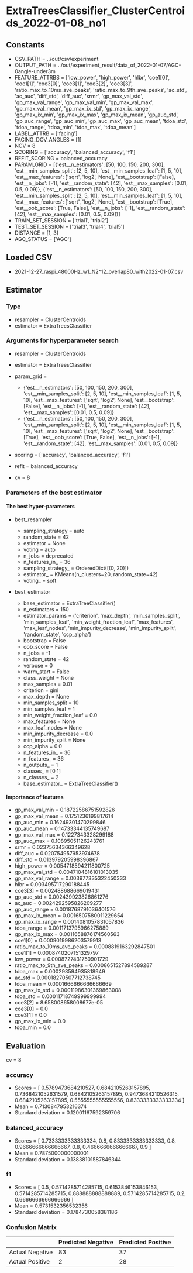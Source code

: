 # ExtraTreesClassifier_ClusterCentroids_2022-01-08_no1
## Constants
- CSV_PATH = ../out/csv/experiment
- OUTPUT_PATH = ../out/experiment_result/data_of_2022-01-07/AGC-0angle-under3m
- FEATURE_ATTRBS = ['low_power', 'high_power', 'hlbr', 'coe1[0]', 'coe1[1]', 'coe3[0]', 'coe3[1]', 'coe3[2]', 'coe3[3]', 'ratio_max_to_10ms_ave_peaks', 'ratio_max_to_9th_ave_peaks', 'ac_std', 'ac_auc', 'diff_std', 'diff_auc', 'srmr', 'gp_max_val_std', 'gp_max_val_range', 'gp_max_val_min', 'gp_max_val_max', 'gp_max_val_mean', 'gp_max_ix_std', 'gp_max_ix_range', 'gp_max_ix_min', 'gp_max_ix_max', 'gp_max_ix_mean', 'gp_auc_std', 'gp_auc_range', 'gp_auc_min', 'gp_auc_max', 'gp_auc_mean', 'tdoa_std', 'tdoa_range', 'tdoa_min', 'tdoa_max', 'tdoa_mean']
- LABEL_ATTRB = ['facing']
- FACING_DOV_ANGLES = [1]
- NCV = 8
- SCORING = ['accuracy', 'balanced_accuracy', 'f1']
- REFIT_SCORING = balanced_accuracy
- PARAM_GRID = [{'est__n_estimators': [50, 100, 150, 200, 300], 'est__min_samples_split': [2, 5, 10], 'est__min_samples_leaf': [1, 5, 10], 'est__max_features': ['sqrt', 'log2', None], 'est__bootstrap': [False], 'est__n_jobs': [-1], 'est__random_state': [42], 'est__max_samples': [0.01, 0.5, 0.09]}, {'est__n_estimators': [50, 100, 150, 200, 300], 'est__min_samples_split': [2, 5, 10], 'est__min_samples_leaf': [1, 5, 10], 'est__max_features': ['sqrt', 'log2', None], 'est__bootstrap': [True], 'est__oob_score': [True, False], 'est__n_jobs': [-1], 'est__random_state': [42], 'est__max_samples': [0.01, 0.5, 0.09]}]
- TRAIN_SET_SESSION = ['trial1', 'trial2']
- TEST_SET_SESSION = ['trial3', 'trial4', 'trial5']
- DISTANCE = [1, 3]
- AGC_STATUS = ['AGC']

## Loaded CSV
- 2021-12-27_raspi_48000Hz_w1_N2^12_overlap80_with2022-01-07.csv

## Estimator
### Type
- resampler = ClusterCentroids
- estimator = ExtraTreesClassifier

### Arguments for hyperparameter search
- resampler = ClusterCentroids
- estimator = ExtraTreesClassifier
- param_grid = 
	- {'est__n_estimators': [50, 100, 150, 200, 300], 'est__min_samples_split': [2, 5, 10], 'est__min_samples_leaf': [1, 5, 10], 'est__max_features': ['sqrt', 'log2', None], 'est__bootstrap': [False], 'est__n_jobs': [-1], 'est__random_state': [42], 'est__max_samples': [0.01, 0.5, 0.09]}
	- {'est__n_estimators': [50, 100, 150, 200, 300], 'est__min_samples_split': [2, 5, 10], 'est__min_samples_leaf': [1, 5, 10], 'est__max_features': ['sqrt', 'log2', None], 'est__bootstrap': [True], 'est__oob_score': [True, False], 'est__n_jobs': [-1], 'est__random_state': [42], 'est__max_samples': [0.01, 0.5, 0.09]}

- scoring = ['accuracy', 'balanced_accuracy', 'f1']
- refit = balanced_accuracy
- cv = 8

### Parameters of the best estimator
#### The best hyper-parameters
- best_resampler
	- sampling_strategy = auto
	- random_state = 42
	- estimator = None
	- voting = auto
	- n_jobs = deprecated
	- n_features_in_ = 36
	- sampling_strategy_ = OrderedDict([(0, 20)])
	- estimator_ = KMeans(n_clusters=20, random_state=42)
	- voting_ = soft

- best_estimator
	- base_estimator = ExtraTreeClassifier()
	- n_estimators = 150
	- estimator_params = ('criterion', 'max_depth', 'min_samples_split', 'min_samples_leaf', 'min_weight_fraction_leaf', 'max_features', 'max_leaf_nodes', 'min_impurity_decrease', 'min_impurity_split', 'random_state', 'ccp_alpha')
	- bootstrap = False
	- oob_score = False
	- n_jobs = -1
	- random_state = 42
	- verbose = 0
	- warm_start = False
	- class_weight = None
	- max_samples = 0.01
	- criterion = gini
	- max_depth = None
	- min_samples_split = 10
	- min_samples_leaf = 1
	- min_weight_fraction_leaf = 0.0
	- max_features = None
	- max_leaf_nodes = None
	- min_impurity_decrease = 0.0
	- min_impurity_split = None
	- ccp_alpha = 0.0
	- n_features_in_ = 36
	- n_features_ = 36
	- n_outputs_ = 1
	- classes_ = [0 1]
	- n_classes_ = 2
	- base_estimator_ = ExtraTreeClassifier()

#### Importance of features
- gp_max_val_min = 0.18722586751592826
- gp_max_val_mean = 0.1751236199817614
- gp_auc_min = 0.16249301470299846
- gp_auc_mean = 0.14733344135749687
- gp_max_val_max = 0.1227343328299188
- gp_auc_max = 0.10895051126243761
- srmr = 0.02375634366349628
- diff_auc = 0.020754957953974678
- diff_std = 0.013979205998396867
- high_power = 0.0054718594211800725
- gp_max_val_std = 0.0047104816101013035
- gp_max_val_range = 0.003977335322450333
- hlbr = 0.003495717290188445
- coe3[3] = 0.002488688669019431
- gp_auc_std = 0.002439923826861276
- ac_auc = 0.0024292595826209277
- gp_auc_range = 0.0018768791036401576
- gp_max_ix_mean = 0.0016507580011229654
- gp_max_ix_range = 0.0014081057831057836
- tdoa_range = 0.0011713795966275889
- gp_max_ix_max = 0.0011658876174560563
- coe1[0] = 0.0009019986203579913
- ratio_max_to_10ms_ave_peaks = 0.0008819163292847501
- coe1[1] = 0.0008740207151329797
- low_power = 0.0008727431750901729
- ratio_max_to_9th_ave_peaks = 0.0008651527894589287
- tdoa_max = 0.000293594935818949
- ac_std = 0.00018270507712738745
- tdoa_mean = 0.0001666666666666669
- gp_max_ix_std = 0.00011986301369863008
- tdoa_std = 0.00011718749999999994
- coe3[2] = 8.658008658008677e-05
- coe3[0] = 0.0
- coe3[1] = 0.0
- gp_max_ix_min = 0.0
- tdoa_min = 0.0

## Evaluation
cv = 8
### accuracy
- Scores = [ 0.5789473684210527, 0.6842105263157895, 0.7368421052631579, 0.6842105263157895, 0.9473684210526315, 0.6842105263157895, 0.5555555555555556, 0.8333333333333334 ]
- Mean = 0.7130847953216374
- Standard deviation = 0.12001167592359706

### balanced_accuracy
- Scores = [ 0.7333333333333334, 0.8, 0.8333333333333333, 0.8, 0.9666666666666667, 0.8, 0.4666666666666667, 0.9 ]
- Mean = 0.7875000000000001
- Standard deviation = 0.13838101587846344

### f1
- Scores = [ 0.5, 0.5714285714285715, 0.6153846153846153, 0.5714285714285715, 0.888888888888889, 0.5714285714285715, 0.2, 0.6666666666666666 ]
- Mean = 0.5731532356532356
- Standard deviation = 0.1784730058381186

### Confusion Matrix
|  | Predicted Negative | Predicted Positive |
| --- | --- | --- |
| Actual Negative | 83 | 37 |
| Actual Positive | 2 | 28 |

      